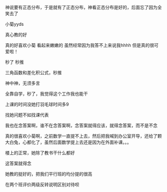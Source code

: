 <p class="MsoNormal">神说要有正态分布，于是就有了正态分布，神看正态分布是好的，后面忘了因为全笑去了</p><p class="MsoNormal">小菊<span class="SpellE"><span lang="EN-US">yyds</span></span></p><p class="MsoNormal">真心教的好</p><p class="MsoNormal">真的好喜欢小菊<span lang="EN-US"> </span>看起来嫩嫩的<span lang="EN-US"> </span>虽然经常因为我答不上来说我<span class="SpellE"><span lang="EN-US">hhhh</span></span><span lang="EN-US"> </span>但是真的很可爱啦！</p><p class="MsoNormal"><span class="GramE">秒了</span> 秒推</p><p class="MsoNormal">三角函数<span class="GramE">和差化积</span>公式，秒推</p><p class="MsoNormal">神中神，无须多言</p><p class="MsoNormal">全靠自学，秒了，我觉得这个工作我也能干</p><p class="MsoNormal">上课的时间没她打羽毛球时间多<span lang="EN-US">9</span></p><p class="MsoNormal">找<span class="GramE">她问题不如找课</span>代表</p><p class="MsoNormal">我也在<span class="GramE">念答案</span>啊，谁不在<span class="GramE">念答案</span>啊，<span class="GramE">念答案</span>就得应该，就得念答案，而不是不念</p><p class="MsoNormal">真的很喜欢小菊啊，之前数学一直提不上去，然后把我喊到办公室开导，还给了颗大白兔，心都化了，虽然后面数学提上去还是因为在外面补课。。。</p><p class="MsoNormal">楼上的正常，她除了教书干什么都好</p><p class="MsoNormal">这答案就得念</p><p class="MsoNormal">她教的挺好的，把我们平行班的均分提的很高</p><p class="MsoNormal">在两个<span class="GramE">班评价</span>两级反转说明区别对待呗</p>